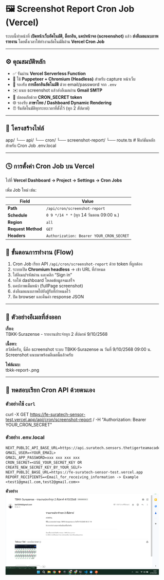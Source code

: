 # 🖼️ Screenshot Report Cron Job (Vercel)

ระบบนี้ทำหน้าที่ **เปิดหน้าเว็บอัตโนมัติ, ล็อกอิน, แคปหน้าจอ (screenshot)** แล้ว **ส่งอีเมลแนบภาพรายงาน** โดยตั้งเวลาให้ทำงานอัตโนมัติผ่าน **Vercel Cron Job**

---

## ⚙️ คุณสมบัติหลัก

- ✅ รันผ่าน **Vercel Serverless Function**
- 🧩 ใช้ **Puppeteer + Chromium (Headless)** สำหรับ capture หน้าเว็บ
- 🔑 รองรับ **การล็อกอินอัตโนมัติ** ด้วย email/password จาก `.env`
- ✉️ แนบ screenshot แล้วส่งอีเมลผ่าน **Gmail SMTP**
- 🔐 ปลอดภัยด้วย **CRON_SECRET token**
- 🌐 รองรับ **ภาษาไทย / Dashboard Dynamic Rendering**
- ⏰ รันอัตโนมัติทุกระยะเวลาที่ตั้งไว้ (ทุก 2 สัปดาห์)

---

## 📂 โครงสร้างไฟล์

app/
└── api/
└── cron/
└── screenshot-report/
└── route.ts # ฟังก์ชันหลักสำหรับ Cron Job
.env.local


---


## 🕓 การตั้งค่า Cron Job บน Vercel

ไปที่ **Vercel Dashboard → Project → Settings → Cron Jobs**

เพิ่ม Job ใหม่ เช่น:

| Field | Value |
|--------|--------|
| **Path** | `/api/cron/screenshot-report` |
| **Schedule** | `0 9 */14 * *` (ทุก 14 วันตอน 09:00 น.) |
| **Region** | `all` |
| **Request Method** | `GET` |
| **Headers** | `Authorization: Bearer YOUR_CRON_SECRET` |


## 🧠 ขั้นตอนการทำงาน (Flow)

1. Cron Job เรียก API `/api/cron/screenshot-report` ด้วย token ที่ถูกต้อง  
2. ระบบเปิด **Chromium headless** → เข้า URL ที่กำหนด  
3. ใส่อีเมล/รหัสผ่าน และคลิก “Sign in”  
4. รอให้ dashboard โหลดข้อมูลจนเสร็จ  
5. แคปภาพเต็มหน้า (fullPage screenshot)  
6. ส่งอีเมลแนบภาพไปยังผู้รับที่กำหนดไว้  
7. ปิด browser และคืนค่า response JSON

---

## 📧 ตัวอย่างอีเมลที่ส่งออก

**เรื่อง:**  
TBKK-Surazense - รายงานประจำทุก 2 สัปดาห์ 9/10/2568

**เนื้อหา:**  
สวัสดีครับ,
นี่คือ screenshot ระบบ TBKK-Surazense ณ วันที่ 9/10/2568 09:00 น.
Screenshot แนบมาพร้อมอีเมลนี้แล้วครับ


**ไฟล์แนบ:**  
tbkk-report-<timestamp>.png


---

## 🧪 ทดสอบเรียก Cron API ด้วยตนเอง

### ตัวอย่างใช้ `curl`

curl -X GET https://fe-suratech-sensor-test.vercel.app/api/cron/screenshot-report /
  -H "Authorization: Bearer YOUR_CRON_SECRET"

### ตัวอย่าง .env.local

    NEXT_PUBLIC_API_BASE_URL=https://api.suratech.sensors.thetigerteamacademy.net
    GMAIL_USER=<YOUR_EMAIL>
    GMAIL_APP_PASSWORD=xxx xxx xxx xxx
    CRON_SECRET=<USE_YOUR_SECRET_KEY OR CREATE_NEW_SECRET_KEY_BY_YOUR_SELF>
    NEXT_PUBLIC_BASE_URL=https://fe-suratech-sensor-test.vercel.app
    REPORT_RECIPIENTS=<Email_for_receiving_information -> Example <test1@gmail.com,test2@gmail.com>> 

**ตัวอย่าง**
![ภาพตัวอย่างรายงาน](./screenshot.png)
